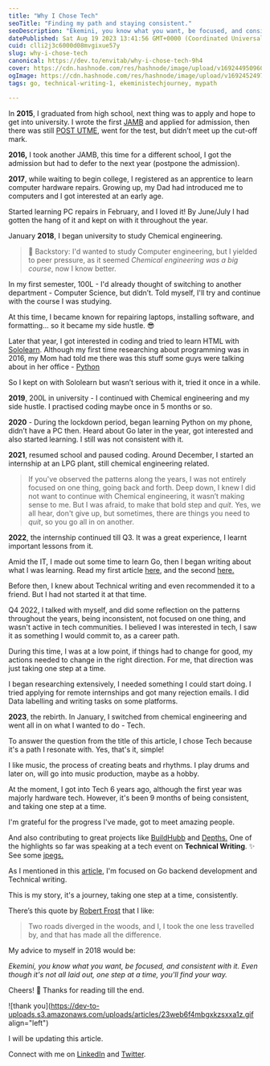 ```yaml
---
title: "Why I Chose Tech"
seoTitle: "Finding my path and staying consistent."
seoDescription: "Ekemini, you know what you want, be focused, and consistent with it. Even though it's not all laid out, one step at a time, you'll find your way."
datePublished: Sat Aug 19 2023 13:41:56 GMT+0000 (Coordinated Universal Time)
cuid: clli2j3c6000d08mvgixue57y
slug: why-i-chose-tech
canonical: https://dev.to/envitab/why-i-chose-tech-9h4
cover: https://cdn.hashnode.com/res/hashnode/image/upload/v1692449509608/805f666c-59bf-4e63-82ab-321ee11eaeb4.png
ogImage: https://cdn.hashnode.com/res/hashnode/image/upload/v1692452497626/b64710ae-8c05-4776-8706-2e90cb717acb.png
tags: go, technical-writing-1, ekeministechjourney, mypath

---
```


In **2015**, I graduated from high school, next thing was to apply and hope to get into university. I wrote the first [JAMB](https://en.wikipedia.org/wiki/Joint_Admissions_and_Matriculation_Board) and applied for admission, then there was still [POST UTME](https://mystudentkit.com/blog/difference-between-jamb-and-post-utme/), went for the test, but didn’t meet up the cut-off mark.

**2016,** I took another JAMB, this time for a different school, I got the admission but had to defer to the next year (postpone the admission).

**2017**, while waiting to begin college, I registered as an apprentice to learn computer hardware repairs. Growing up, my Dad had introduced me to computers and I got interested at an early age.

Started learning PC repairs in February, and I loved it! By June/July I had gotten the hang of it and kept on with it throughout the year.

January **2018**, I began university to study Chemical engineering.

> 🚶 Backstory: I'd wanted to study Computer engineering, but I yielded to peer pressure, as it seemed *Chemical engineering was a big course*, now I know better.

In my first semester, 100L - I'd already thought of switching to another department - Computer Science, but didn’t. Told myself, I'll try and continue with the course I was studying.

At this time, I became known for repairing laptops, installing software, and formatting... so it became my side hustle. 😎

Later that year, I got interested in coding and tried to learn HTML with [Sololearn](https://www.sololearn.com/). Although my first time researching about programming was in 2016, my Mom had told me there was this stuff some guys were talking about in her office - [Python](https://www.python.org/)

So I kept on with Sololearn but wasn’t serious with it, tried it once in a while.

**2019**, 200L in university - I continued with Chemical engineering and my side hustle. I practised coding maybe once in 5 months or so.

**2020** - During the lockdown period, began learning Python on my phone, didn’t have a PC then. Heard about Go later in the year, got interested and also started learning. I still was not consistent with it.

**2021**, resumed school and paused coding. Around December, I started an internship at an LPG plant, still chemical engineering related.

> If you've observed the patterns along the years, I was not entirely focused on one thing, going back and forth. Deep down, I knew I did not want to continue with Chemical engineering, it wasn’t making sense to me. But I was afraid, to make that bold step and *quit*. Yes, we all hear, don't give up, but sometimes, there are things you need to *quit*, so you go all in on another.

**2022**, the internship continued till Q3. It was a great experience, I learnt important lessons from it.

Amid the IT, I made out some time to learn Go, then I began writing about what I was learning. Read my first article [here](https://dev.to/envitab/a-new-era-web-2-and-web-3-differences-19hf), and the second [here.](https://dev.to/envitab/documenting-my-learning-journey-6ef)

Before then, I knew about Technical writing and even recommended it to a friend. But I had not started it at that time.

Q4 2022, I talked with myself, and did some reflection on the patterns throughout the years, being inconsistent, not focused on one thing, and wasn't active in tech communities. I believed I was interested in tech, I saw it as something I would commit to, as a career path.

During this time, I was at a low point, if things had to change for good, my actions needed to change in the right direction. For me, that direction was just taking one step at a time.

I began researching extensively, I needed something I could start doing. I tried applying for remote internships and got many rejection emails. I did Data labelling and writing tasks on some platforms.

**2023**, the rebirth. In January, I switched from chemical engineering and went all in on what I wanted to do - Tech.

To answer the question from the title of this article, I chose Tech because it's a path I resonate with. Yes, that's it, simple!

I like music, the process of creating beats and rhythms. I play drums and later on, will go into music production, maybe as a hobby.

At the moment, I got into Tech 6 years ago, although the first year was majorly hardware tech. However, it's been 9 months of being consistent, and taking one step at a time.

I'm grateful for the progress I've made, got to meet amazing people.

And also contributing to great projects like [BuildHubb](https://twitter.com/BuildHubb?s=20) and [Depths.](https://www.depths.so/) One of the highlights so far was speaking at a tech event on **Technical Writing**. ✨ See some [jpegs.](https://www.linkedin.com/feed/update/urn:li:activity:7088830803895304192/)

As I mentioned in this [article](https://dev.to/envitab/ekeminis-tech-journey-10an), I'm focused on Go backend development and Technical writing.

This is my story, it's a journey, taking one step at a time, consistently.

There’s this quote by [Robert Frost](https://www.poetryfoundation.org/poems/44272/the-road-not-taken#mainContent) that I like:

> Two roads diverged in the woods, and I, I took the one less travelled by, and that has made all the difference.

My advice to myself in 2018 would be:

*Ekemini, you know what you want, be focused, and consistent with it. Even though it's not all laid out, one step at a time, you'll find your way.*

Cheers! 🥂 Thanks for reading till the end.

![thank you](https://dev-to-uploads.s3.amazonaws.com/uploads/articles/23web6f4mbgxkzsxxa1z.gif align="left")

I will be updating this article.

Connect with me on [LinkedIn](https://www.linkedin.com/in/ekemini-samuel-45062a1b4/) and [Twitter](https://twitter.com/realEkemini).